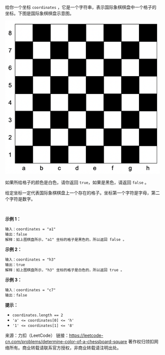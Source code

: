 给你一个坐标 ```coordinates``` ，它是一个字符串，表示国际象棋棋盘中一个格子的坐标。下图是国际象棋棋盘示意图。

![img](1812_1.png)

如果所给格子的颜色是白色，请你返回 ```true```，如果是黑色，请返回 ```false``` 。

给定坐标一定代表国际象棋棋盘上一个存在的格子。坐标第一个字符是字母，第二个字符是数字。

 

**示例 1：**
```
输入：coordinates = "a1"
输出：false
解释：如上图棋盘所示，"a1" 坐标的格子是黑色的，所以返回 false 。
```
**示例 2：**
```
输入：coordinates = "h3"
输出：true
解释：如上图棋盘所示，"h3" 坐标的格子是白色的，所以返回 true 。
```
**示例 3：**
```
输入：coordinates = "c7"
输出：false
```

**提示：**

* ```coordinates.length == 2```
* ```'a' <= coordinates[0] <= 'h'```
* ```'1' <= coordinates[1] <= '8'```

来源：力扣（LeetCode）
链接：https://leetcode-cn.com/problems/determine-color-of-a-chessboard-square
著作权归领扣网络所有。商业转载请联系官方授权，非商业转载请注明出处。